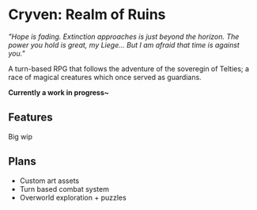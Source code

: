 # Cryven: Realm of Ruins
*"Hope is fading. Extinction approaches is just beyond the horizon. The power you hold is great, my Liege... But I am afraid that time is against you."*

A turn-based RPG that follows the adventure of the soveregin of Telties; a race of magical creatures which once served as guardians.

**Currently a work in progress~**

## Features

Big wip

## Plans

- Custom art assets
- Turn based combat system
- Overworld exploration + puzzles
